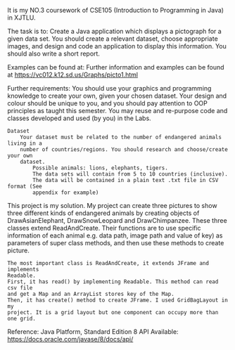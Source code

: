 It is my NO.3 coursework of CSE105 (Introduction to Programming in Java) in XJTLU.

The task is to:
    Create a Java application which displays a pictograph for a given data set. You
    should create a relevant dataset, choose appropriate images, and design and
    code an application to display this information. You should also write a short
    report. 

Examples can be found at:
    Further information and examples can be found at
    https://vc012.k12.sd.us/Graphs/picto1.html
	
Further requirements:
    You should use your graphics and programming knowledge to create your own,
    given your chosen dataset. Your design and colour should be unique to you, and
    you should pay attention to OOP principles as taught this semester. You may reuse and re-purpose code and classes developed and used (by you) in the Labs.
    
	Dataset
        Your dataset must be related to the number of endangered animals living in a
        number of countries/regions. You should research and choose/create your own
        dataset.
            Possible animals: lions, elephants, tigers.
            The data sets will contain from 5 to 10 countries (inclusive).
            The data will be contained in a plain text .txt file in CSV format (See
            appendix for example)
			

This project is my solution.
    My project can create three pictures to show three different kinds of
    endangered animals by creating objects of DrawAsianElephant,
    DrawSnowLeopard and DrawChimpanzee. These three classes extend
    ReadAndCreate. Their functions are to use specific information of each animal
    e.g. data path, image path and value of key) as parameters of super class
    methods, and then use these methods to create picture.
	
	The most important class is ReadAndCreate, it extends JFrame and implements
    Readable.
    First, it has read() by implementing Readable. This method can read csv file
    and get a Map and an ArrayList stores key of the Map.
    Then, it has create() method to create JFrame. I used GridBagLayout in my
    project. It is a grid layout but one component can occupy more than one grid.

Reference:
    Java Platform, Standard Edition 8 API
	Available: https://docs.oracle.com/javase/8/docs/api/